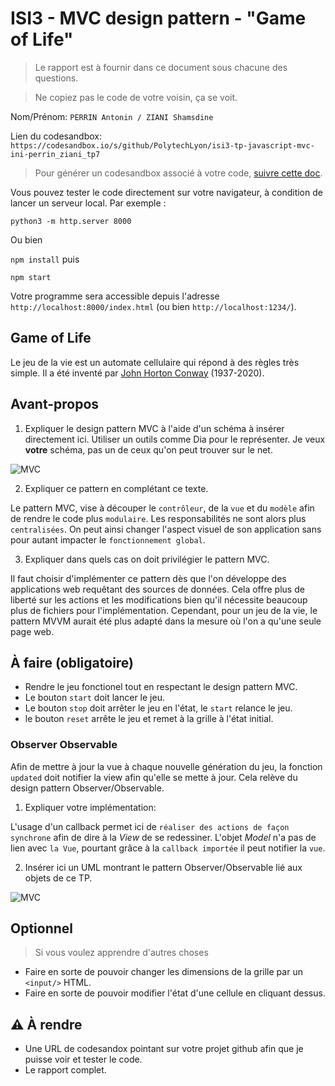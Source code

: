 # ISI3 - MVC design pattern - "Game of Life"

> Le rapport est à fournir dans ce document sous chacune des questions.

> Ne copiez pas le code de votre voisin, ça se voit.

Nom/Prénom: `PERRIN Antonin / ZIANI Shamsdine`

Lien du codesandbox: `https://codesandbox.io/s/github/PolytechLyon/isi3-tp-javascript-mvc-ini-perrin_ziani_tp7`

> Pour générer un codesandbox associé à votre code, [suivre cette doc](https://codesandbox.io/docs/importing#import-from-github).

Vous pouvez tester le code directement sur votre navigateur, à condition de lancer un serveur local. Par exemple :

```python3 -m http.server 8000```

Ou bien

```npm install``` puis

```npm start```

Votre programme sera accessible depuis l'adresse `http://localhost:8000/index.html` (ou bien `http://localhost:1234/`).



## Game of Life

Le jeu de la vie est un automate cellulaire qui répond à des règles très simple.
Il a été inventé par [John Horton Conway](https://fr.wikipedia.org/wiki/John_Horton_Conway) (1937-2020).

## Avant-propos

1. Expliquer le design pattern MVC à l'aide d'un schéma à insérer directement ici.
Utiliser un outils comme Dia pour le représenter. Je veux **votre** schéma, pas un de ceux qu'on peut trouver sur le net.

![MVC](./assets/MVC.png)

2. Expliquer ce pattern en complétant ce texte.

Le pattern MVC, vise à découper le `contrôleur`, de la `vue` et du `modèle` afin de rendre le code plus `modulaire`.
Les responsabilités ne sont alors plus `centralisées`.
On peut ainsi changer l'aspect visuel de son application sans pour autant impacter le `fonctionnement global`.

3. Expliquer dans quels cas on doit privilégier le pattern MVC.

Il faut choisir d'implémenter ce pattern dès que l'on développe des applications web requêtant des sources de données. Cela offre plus de liberté sur les actions et les modifications bien qu'il nécessite beaucoup plus de fichiers pour l'implémentation. Cependant, pour un jeu de la vie, le pattern MVVM aurait été plus adapté dans la mesure où l'on a qu'une seule page web.

## À faire (obligatoire)

- Rendre le jeu fonctionel tout en respectant le design pattern MVC.
- Le bouton `start` doit lancer le jeu.
- Le bouton `stop` doit arrêter le jeu en l'état, le `start` relance le jeu.
- le bouton `reset` arrête le jeu et remet à la grille à l'état initial.

### Observer Observable

Afin de mettre à jour la vue à chaque nouvelle génération du jeu, la fonction `updated` doit notifier la view afin qu'elle se mette à jour.
Cela relève du design pattern Observer/Observable.

1. Expliquer votre implémentation:

L'usage d'un callback permet ici de `réaliser des actions de façon synchrone` afin de dire à la _View_ de se redessiner.
L'objet _Model_ n'a pas de lien avec `la Vue`, pourtant grâce à la `callback importée` il peut notifier la `vue`.

2. Insérer ici un UML montrant le pattern Observer/Observable lié aux objets de ce TP.

![MVC](./assets/ObserverObservable.png)

## Optionnel

> Si vous voulez apprendre d'autres choses

- Faire en sorte de pouvoir changer les dimensions de la grille par un `<input/>` HTML.
- Faire en sorte de pouvoir modifier l'état d'une cellule en cliquant dessus.

## :warning: À rendre

- Une URL de codesandox pointant sur votre projet github afin que je puisse voir et tester le code.
- Le rapport complet.
